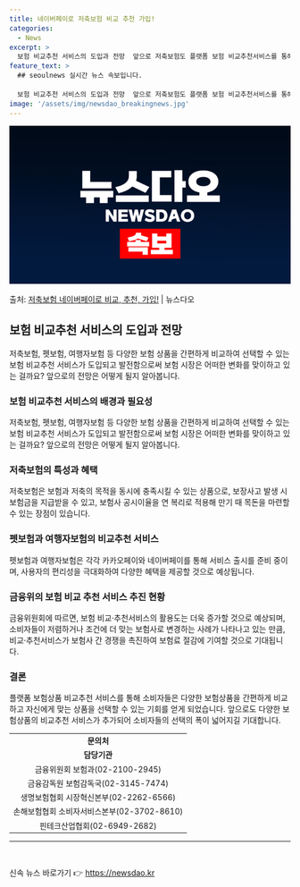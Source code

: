 ```yaml
---
title: 네이버페이로 저축보험 비교 추천 가입!
categories:
  - News
excerpt: >
  보험 비교추천 서비스의 도입과 전망  앞으로 저축보험도 플랫폼 보험 비교추천서비스를 통해 간편하게 가입할 수…
feature_text: >
  ## seoulnews 실시간 뉴스 속보입니다.

  보험 비교추천 서비스의 도입과 전망  앞으로 저축보험도 플랫폼 보험 비교추천서비스를 통해 간편하게 가입할 수…
image: '/assets/img/newsdao_breakingnews.jpg'
---
```


![뉴스다오 속보](/assets/img/newsdao_breakingnews.jpg)

<p>출처: <a href="https://newsdao.kr/4464" rel="dofollow">저축보험 네이버페이로 비교, 추천, 가입!</a> | 뉴스다오</p>

<h2 data-ke-size="size26">보험 비교추천 서비스의 도입과 전망</h2>
<p data-ke-size="size16">저축보험, 펫보험, 여행자보험 등 다양한 보험 상품을 간편하게 비교하여 선택할 수 있는 보험 비교추천 서비스가 도입되고 발전함으로써 보험 시장은 어떠한 변화를 맞이하고 있는 걸까요? 앞으로의 전망은 어떻게 될지 알아봅니다.</p>

<h3><b>보험 비교추천 서비스의 배경과 필요성</b></h3>
<p data-ke-size="size16">저축보험, 펫보험, 여행자보험 등 다양한 보험 상품을 간편하게 비교하여 선택할 수 있는 보험 비교추천 서비스가 도입되고 발전함으로써 보험 시장은 어떠한 변화를 맞이하고 있는 걸까요? 앞으로의 전망은 어떻게 될지 알아봅니다.</p>

<h3><b>저축보험의 특성과 혜택</b></h3>
<p data-ke-size="size16">저축보험은 보험과 저축의 목적을 동시에 충족시킬 수 있는 상품으로, 보장사고 발생 시 보험금을 지급받을 수 있고, 보험사 공시이율을 연 복리로 적용해 만기 때 목돈을 마련할 수 있는 장점이 있습니다.</p>

<h3><b>펫보험과 여행자보험의 비교추천 서비스</b></h3>
<p data-ke-size="size16">펫보험과 여행자보험은 각각 카카오페이와 네이버페이를 통해 서비스 출시를 준비 중이며, 사용자의 편리성을 극대화하여 다양한 혜택을 제공할 것으로 예상됩니다.</p>

<h3><b>금융위의 보험 비교 추천 서비스 추진 현황</b></h3>
<p data-ke-size="size16">금융위원회에 따르면, 보험 비교·추천서비스의 활용도는 더욱 증가할 것으로 예상되며, 소비자들이 저렴하거나 조건에 더 맞는 보험사로 변경하는 사례가 나타나고 있는 만큼, 비교·추천서비스가 보험사 간 경쟁을 촉진하여 보험료 절감에 기여할 것으로 기대됩니다.</p>

<h3><b>결론</b></h3>
<p data-ke-size="size16">플랫폼 보험상품 비교추천 서비스를 통해 소비자들은 다양한 보험상품을 간편하게 비교하고 자신에게 맞는 상품을 선택할 수 있는 기회를 얻게 되었습니다. 앞으로도 다양한 보험상품의 비교추천 서비스가 추가되어 소비자들의 선택의 폭이 넓어지길 기대합니다.</p>

<table>
  <tr>
    <td style="text-align: center; height: 17px;"><b>문의처</b></td>
  </tr>
  <tr>
    <td style="text-align: center; height: 17px;"><b>담당기관</b></td>
  </tr>
  <tr>
    <td style="text-align: center; height: 17px;">금융위원회 보험과(02-2100-2945)</td>
  </tr>
  <tr>
    <td style="text-align: center; height: 17px;">금융감독원 보험감독국(02-3145-7474)</td>
  </tr>
  <tr>
    <td style="text-align: center; height: 17px;">생명보험협회 시장혁신본부(02-2262-6566)</td>
  </tr>
  <tr>
    <td style="text-align: center; height: 17px;">손해보험협회 소비자서비스본부(02-3702-8610)</td>
  </tr>
  <tr>
    <td style="text-align: center; height: 17px;">핀테크산업협회(02-6949-2682)</td>
  </tr>
</table>

<hr>
<p data-ke-size="size16">&nbsp;</p> 

신속 뉴스 바로가기 👉 <a href="https://newsdao.kr" rel="dofollow">https://newsdao.kr</a>


